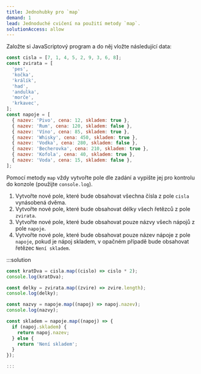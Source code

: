 ```yaml
---
title: Jednohubky pro `map`
demand: 1
lead: Jednoduché cvičení na použití metody `map`.
solutionAccess: allow
---
```


Založte si JavaScriptový program a do něj vložte následující data:

```js
const cisla = [7, 1, 4, 5, 2, 9, 3, 6, 8];
const zvirata = [
  'pes',
  'kočka',
  'králík',
  'had',
  'andulka',
  'morče',
  'krkavec',
];
const napoje = [
  { nazev: 'Pivo', cena: 12, skladem: true },
  { nazev: 'Rum', cena: 120, skladem: false },
  { nazev: 'Víno', cena: 85, skladem: true },
  { nazev: 'Whisky', cena: 450, skladem: true },
  { nazev: 'Vodka', cena: 280, skladem: false },
  { nazev: 'Becherovka', cena: 210, skladem: true },
  { nazev: 'Kofola', cena: 40, skladem: true },
  { nazev: 'Voda', cena: 15, skladem: false },
];
```

Pomocí metody `map` vždy vytvořte pole dle zadání a vypište jej pro kontrolu do konzole (použijte `console.log`).

1. Vytvořte nové pole, které bude obsahovat všechna čísla z pole `cisla` vynásobená dvěma.
1. Vytvořte nové pole, které bude obsahovat délky všech řetězců z pole `zvirata`.
1. Vytvořte nové pole, které bude obsahovat pouze názvy všech nápojů z pole `napoje`.
1. Vytvořte nové pole, které bude obsahovat pouze název nápoje z pole `napoje`, pokud je nápoj skladem, v opačném případě bude obsahovat řetězec `Není skladem`.

:::solution

```js
const kratDva = cisla.map((cislo) => cislo * 2);
console.log(kratDva);

const delky = zvirata.map((zvire) => zvire.length);
console.log(delky);

const nazvy = napoje.map((napoj) => napoj.nazev);
console.log(nazvy);

const skladem = napoje.map((napoj) => {
  if (napoj.skladem) {
    return napoj.nazev;
  } else {
    return 'Není skladem';
  }
});

:::
